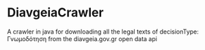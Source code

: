 # DiavgeiaCrawler
A crawler in java for downloading all the legal texts of decisionType: Γνωμοδότηση from the diavgeia.gov.gr open data api
